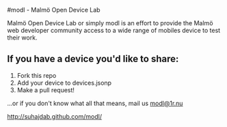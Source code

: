 #modl - Malmö Open Device Lab

Malmö Open Device Lab or simply modl is an effort to provide the Malmö web developer community access to a wide range of mobiles device to test their work.

## If you have a device you'd like to share:

1. Fork this repo
2. Add your device to devices.jsonp
3. Make a pull request!

...or if you don't know what all that means, mail us modl@1r.nu


http://suhajdab.github.com/modl/